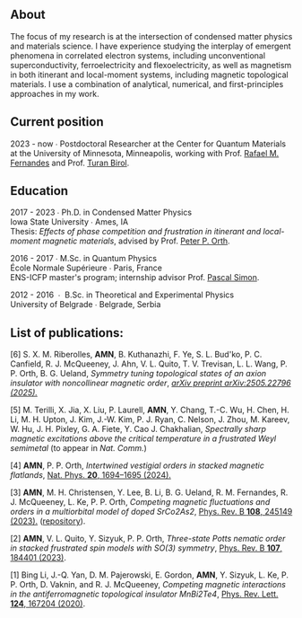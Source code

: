 ## About

The focus of my research is at the intersection of condensed matter physics and materials science. I have experience studying the interplay of emergent phenomena in correlated electron systems, including unconventional superconductivity, ferroelectricity and flexoelectricity, as well as magnetism in both itinerant and local-moment systems, including magnetic topological materials. I use a combination of analytical, numerical, and first-principles approaches in my work.

## Current position

2023 - now &#8729; Postdoctoral Researcher at the Center for Quantum Materials at the University of Minnesota, Minneapolis, working with Prof. <a href="https://physics.illinois.edu/people/directory/profile/rafaelf">Rafael M. Fernandes</a> and Prof. <a href="https://cse.umn.edu/cems/turan-birol">Turan Birol</a>. 

## Education

2017 - 2023 &#8729; Ph.D. in Condensed Matter Physics <br/> 
Iowa State University &#8729; Ames, IA <br/>
Thesis: <em>Effects of phase competition and frustration in itinerant and local-moment magnetic materials</em>, advised by Prof. <a href="https://www.uni-saarland.de/lehrstuhl/orth.html">Peter P. Orth</a>.

2016 - 2017 &#8729; M.Sc. in Quantum Physics <br/>
École Normale Supérieure  &#8729; Paris, France <br/>
ENS-ICFP master's program; internship advisor Prof. <a href="https://equipes.lps.u-psud.fr/pascal-simon/"> Pascal Simon</a>.

2012 - 2016 &nbsp;&#8729;&nbsp; B.Sc. in Theoretical and Experimental Physics <br/>
University of Belgrade  &#8729; Belgrade, Serbia 


## List of publications:

[6] S. X. M. Riberolles, <b>AMN</b>, B. Kuthanazhi, F. Ye, S. L. Bud'ko, P. C. Canfield, R. J. McQueeney, J. Ahn, V. L. Quito, T. V. Trevisan, L. L. Wang, P. P. Orth, B. G. Ueland, <em>Symmetry tuning topological states of an axion insulator with noncollinear magnetic order</em>, <a href="https://arxiv-org.ezp3.lib.umn.edu/abs/2505.22796"><em>arXiv preprint arXiv:2505.22796 (2025).</em></a>

[5] M. Terilli, X. Jia, X. Liu, P. Laurell, <b>AMN</b>, Y. Chang, T.-C. Wu, H. Chen, H. Li, M. H. Upton, J. Kim, J.-W. Kim, P. J. Ryan, C. Nelson, J. Zhou, M. Kareev, W. Hu, J. H. Pixley, G. A. Fiete, Y. Cao J. Chakhalian, <em>Spectrally sharp magnetic excitations above the critical temperature in a frustrated Weyl semimetal</em> (to appear in <em>Nat. Comm.</em>)

[4] <b>AMN</b>, P. P. Orth, <em>Intertwined vestigial orders in stacked magnetic flatlands</em>, <a href="https://doi.org/10.1038/s41567-024-02634-6">Nat. Phys. <b>20</b>, 1694–1695 (2024).</a>

[3] <b>AMN</b>, M. H. Christensen, Y. Lee, B. Li, B. G. Ueland, R. M. Fernandes, R. J. McQueeney, L. Ke, P. P. Orth, <em>Competing magnetic fluctuations and orders in a multiorbital model of doped SrCo2As2</em>, <a href="https://journals.aps.org/prb/abstract/10.1103/PhysRevB.108.245149">Phys. Rev. B <b>108</b>, 245149 (2023).</a> (<a href="https://github.com/Orth-Research/RPA_SrCo2As2">repository</a>).

[2] <b>AMN</b>, V. L. Quito, Y. Sizyuk, P. P. Orth, <em>Three-state Potts nematic order in stacked frustrated spin models with SO(3) symmetry</em>, <a href="https://journals.aps.org/prb/abstract/10.1103/PhysRevB.107.184401">Phys. Rev. B <b>107</b>, 184401 (2023)</a>.

[1] Bing Li, J.-Q. Yan, D. M. Pajerowski, E. Gordon, <b>AMN</b>, Y. Sizyuk, L. Ke, P. P. Orth, D. Vaknin, and R. J. McQueeney, <em>Competing magnetic interactions in the antiferromagnetic topological insulator MnBi2Te4</em>, <a href="https://journals.aps.org/prl/abstract/10.1103/PhysRevLett.124.167204">Phys. Rev. Lett. <b>124</b>, 167204 (2020)</a>.

<!---
#### [1] Magnetic phase diagram of the topological insulator MnBi2Te4

[//]: <img src="images/phases_MnBi2Te4.PNG?raw=true"/>

In the experimentally-driven work, we studied the magnetic phase diagram of the model of the topological insulator MnBi2Te4 using the classical Monte Carlo simulations. Due to the competing interactions, the phase diagram of MnBi2Te4 showed the proximity to various magnetic phases, including a prediction of a skyrmion-like phase.

Bing Li, J.-Q. Yan, D. M. Pajerowski, Elijah Gordon, A.-M. Nedić, Y. Sizyuk, Liqin Ke, P. P. Orth, D. Vaknin, and R. J. McQueeney, <em>Competing magnetic interactions in the antiferromagnetic topological insulator MnBi2Te4</em>, <a href="https://journals.aps.org/prl/abstract/10.1103/PhysRevLett.124.167204">Phys. Rev. Lett. <b>124</b>, 167204 (2020)</a>.

#### [2] Three-state Potts nematic order in continuous stacked models

[//]: <img src="images/pottsZ3.png?raw=true"/>
[//]: # We extended the concept of the stabilization of the long-range nematic order from Z3 Potts universality class to continuous models on stacked lattice designs and to yet unexplored regime of materials with mixed ferro- and antiferromagnetic interactions. We studied the zero- and finite-temperature phase diagrams and the criticality of the Z3 Potts phase that emerges through a composite order parameter and explored the role of quantum and thermal fluctuations on stabilizing the Z3 Potts phase in the purely bilinear Heisenberg model.

Ana-Marija Nedić, Victor L. Quito, Yuriy Sizyuk, Peter P. Orth, <em>Three-state Potts nematic order in stacked frustrated spin models with SO(3) symmetry</em>, <a href="https://arxiv.org/abs/2210.04900">arXiv:2210.04900 (2022)</a>.

#### [3] Itinerant magnetic frustration in a multiorbital model for SrCo2As2

[//]: <img src="images/itinerant_fr.png?raw=true"/>
We revisited the intriguing magnetic behavior of SrCo2As2, which remains paramagnetic despite the observed strong magnetic fluctuations and identified the leading magnetic instabilities. We studied how different parameters can exchange the relative strengths between them. Introducing the frustration parameter as a difference between the critical Hubbard interaction strenths for different orders, we argued the lack of magnetic order in SrCo2As2 due to the itinerant magentic frustration.

#### [4] Nonlinear optical responses in van der Waals materials
Lately, are trying to unravel the origin of the observed gigantic resonant peaks in the nonlinear optical responses of the van der Waals materials from the BiTeX family (X=Cr, Br, I). We calculated tensors of nonlinear optical responses from the realistic bandstructures obtained from the first-principles, where we particularly identify the contribution from the quantum geometry quantities like metric, connection and curvature.

#### [5] Interplay of magnetism and topology in axion insulator candidate EuIn2As2 in a magnetic field

The axion insulator candidate EuIn2As2 exhibits a broken-helix magnetic ground state [S. X. M. Riberolles et al., Nature communications, <b>12</b>(1), 1-7. (2021)] that breaks inversion but respects the product of twofold-rotation and time-reversal (2’) symmetry, which is predicted to lead to exotic protected gapless surface states on select crystal faces. Motivated by the recent neutron scattering experiments that report a complex magnetic behavior in an external magnetic field, we design and study a minimal symmetry-constrained spin model that exhibits a broken-helix ground stateg and study the intriguing possibility of symmetry-protected gapless modes located at internal domain wall boundaries in the material.

--> 
